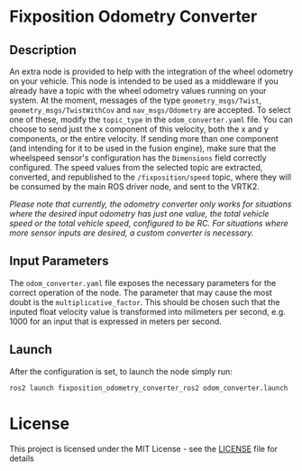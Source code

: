 
# Fixposition Odometry Converter

## Description

An extra node is provided to help with the integration of the wheel odometry on your vehicle. This node is intended to
be used as a middleware if you already have a topic with the wheel odometry values running on your system. At the
moment, messages of the type `geometry_msgs/Twist`, `geometry_msgs/TwistWithCov` and `nav_msgs/Odometry` are accepted.
To select one of these, modify the `topic_type` in the `odom_converter.yaml` file. You can choose to send just the x
component of this velocity, both the x and y components, or the entire velocity. If sending more than one component (and
intending for it to be used in the fusion engine), make sure that the wheelspeed sensor's configuration has the
`Dimensions` field correctly configured. The speed values from the selected topic are extracted, converted, and
republished to  the `/fixposition/speed` topic, where they will be consumed by the main ROS driver node, and sent to the
VRTK2.

_Please note that currently, the odometry converter only works for situations where the desired input odometry has just
one value, the total vehicle speed or the total vehicle speed, configured to be RC. For situations where more sensor
inputs are desired, a custom converter is necessary._

## Input Parameters

The `odom_converter.yaml` file exposes the necessary parameters for the correct operation of the node. The parameter
that may cause the most doubt is the `multiplicative_factor`. This should be chosen such that the inputed float velocity
value is transformed into milimeters per second, e.g. 1000 for an input that is expressed in meters per second.

## Launch

After the configuration is set, to launch the node simply run:

   `ros2 launch fixposition_odometry_converter_ros2 odom_converter.launch`

# License

This project is licensed under the MIT License - see the [LICENSE](LICENSE) file for details
